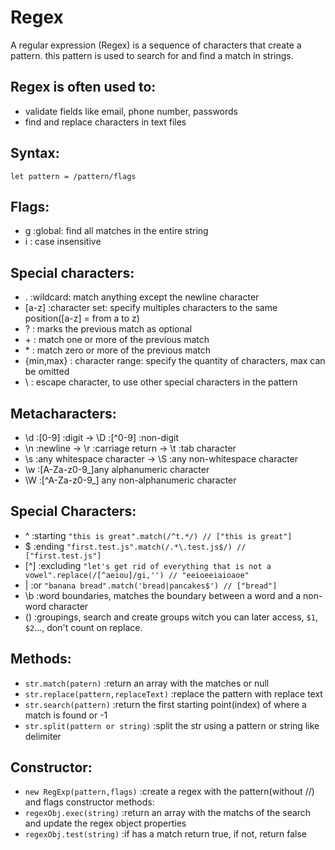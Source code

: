 # Regex
A regular expression (Regex) is a sequence of characters that create a pattern. this pattern is used to search for and find a match in strings.
## Regex is often used to:
- validate fields like email, phone number, passwords
- find and replace characters in text files
## Syntax: 
`let pattern = /pattern/flags`

## Flags:
- g :global: find all matches in the entire string
- i : case insensitive

## Special characters:
- . :wildcard: match anything except the newline character
- [a-z] :character set: specify multiples characters to the same position([a-z] = from a to z)
- ? : marks the previous match as optional
- \+ : match one or more of the previous match
- \* : match zero or more of the previous match
- {min,max} : character range: specify the quantity of characters, max can be omitted
- \ : escape character, to use other special characters in the pattern
 
 ## Metacharacters:
 - \d :[0-9] :digit  ->  \D :[^0-9] :non-digit
 - \n :newline -> \r :carriage return -> \t :tab character
 - \s :any whitespace character  ->  \S :any non-whitespace character
 - \w :[A-Za-z0-9_]any alphanumeric character
 - \W :[^A-Za-z0-9_] any non-alphanumeric character

## Special Characters:
- ^ :starting `"this is great".match(/^t.*/) // ["this is great"]`
- $ :ending `"first.test.js".match(/.*\.test.js$/) // ["first.test.js"]`
- [^] :excluding `"let's get rid of everything that is not a vowel".replace(/[^aeiou]/gi,'') // "eeioeeiaioaoe"`
- | :or `"banana bread".match('bread|pancakes$') // ["bread"]`
- \b :word boundaries, matches the boundary between a word and a non-word character
- () :groupings, search and create groups witch you can later access, `$1`, `$2`..., don't count on replace.
 ## Methods:
- `str.match(patern)` :return an array with the matches or null
- `str.replace(pattern,replaceText)` :replace the pattern with replace text
- `str.search(pattern)` :return the first starting point(index) of where a match is found or -1
- `str.split(pattern or string)` :split the str using a pattern or string  like delimiter


## Constructor:
- `new RegExp(pattern,flags)` :create a regex with the pattern(without //) and flags
constructor methods:
- `regexObj.exec(string)` :return an array with the matchs of the search and update the regex object properties
- `regexObj.test(string)` :if has a match return true, if not, return false
